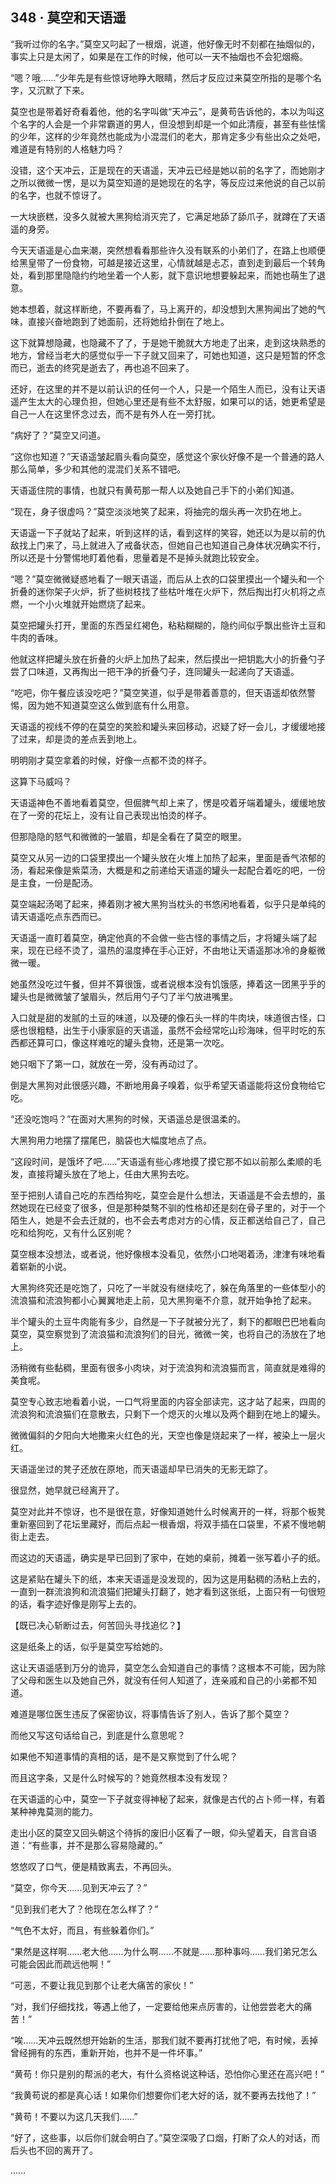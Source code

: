 ## 348 · 莫空和天语遥

“我听过你的名字。”莫空又叼起了一根烟，说道，他好像无时不刻都在抽烟似的，事实上只是太闲了，如果是在工作的时候，他可以一天不抽烟也不会犯烟瘾。

“嗯？哦……”少年先是有些惊讶地睁大眼睛，然后才反应过来莫空所指的是哪个名字，又沉默了下来。

莫空也是带着好奇看着他，他的名字叫做“天冲云”，是黄苟告诉他的，本以为叫这个名字的人会是一个非常霸道的男人，但没想到却是一个如此清瘦，甚至有些怯懦的少年，这样的少年竟然也能成为小混混们的老大，那肯定多少有些出众之处吧，难道是有特别的人格魅力吗？

没错，这个天冲云，正是现在的天语遥，天冲云已经是她以前的名字了，而她刚才之所以微微一愣，是以为莫空知道的是她现在的名字，等反应过来他说的自己以前的名字，也就不惊讶了。

一大块嵌糕，没多久就被大黑狗给消灭完了，它满足地舔了舔爪子，就蹲在了天语遥的身旁。

今天天语遥是心血来潮，突然想看看那些许久没有联系的小弟们了，在路上也顺便给黑皇带了一份食物，可越是接近这里，心情就越是忐忑，直到走到最后一个转角处，看到那里隐隐约约地坐着一个人影，就下意识地想要躲起来，而她也萌生了退意。

她本想着，就这样断绝，不要再看了，马上离开的，却没想到大黑狗闻出了她的气味，直接兴奋地跑到了她面前，还将她给扑倒在了地上。

这下就算想隐藏，也隐藏不了了，于是她干脆就大方地走了出来，走到这块熟悉的地方，曾经当老大的感觉似乎一下子就又回来了，可她也知道，这只是短暂的怀念而已，逝去的终究是逝去了，再也追不回来了。

还好，在这里的并不是以前认识的任何一个人，只是一个陌生人而已，没有让天语遥产生太大的心理负担，但她心里还是有些不太舒服，如果可以的话，她更希望是自己一人在这里怀念过去，而不是有外人在一旁打扰。

“病好了？”莫空又问道。

“这你也知道？”天语遥皱起眉头看向莫空，感觉这个家伙好像不是一个普通的路人那么简单，多少和其他的混混们关系不错吧。

天语遥住院的事情，也就只有黄苟那一帮人以及她自己手下的小弟们知道。

“现在，身子很虚吗？”莫空淡淡地笑了起来，将抽完的烟头再一次扔在地上。

天语遥一下子就站了起来，听到这样的话，看到这样的笑容，她还以为是以前的仇敌找上门来了，马上就进入了戒备状态，但她自己也知道自己身体状况确实不行，所以还是十分警惕地盯着他看，思量着是不是掉头就跑比较安全。

“嗯？”莫空微微疑惑地看了一眼天语遥，而后从上衣的口袋里摸出一个罐头和一个折叠的迷你架子火炉，折了些树枝找了些枯叶堆在火炉下，然后掏出打火机将之点燃，一个小火堆就开始燃烧了起来。

莫空把罐头打开，里面的东西呈红褐色，粘粘糊糊的，隐约间似乎飘出些许土豆和牛肉的香味。

他就这样把罐头放在折叠的火炉上加热了起来，然后摸出一把钥匙大小的折叠勺子尝了口味道，又再掏出一把干净的折叠勺子，连同罐头一起递向了天语遥。

“吃吧，你午餐应该没吃吧？”莫空笑道，似乎是带着善意的，但天语遥却依然警惕，因为她不知道莫空这么做到底有什么用意。

天语遥的视线不停的在莫空的笑脸和罐头来回移动，迟疑了好一会儿，才缓缓地接了过来，却是烫的差点丢到地上。

明明刚才莫空拿着的时候，好像一点都不烫的样子。

这算下马威吗？

天语遥神色不善地看着莫空，但倔脾气却上来了，愣是咬着牙端着罐头，缓缓地放在了一旁的花坛上，没有让自己表现出怕烫的样子。

但那隐隐的怒气和微微的一皱眉，却是全看在了莫空的眼里。

莫空又从另一边的口袋里摸出一个罐头放在火堆上加热了起来，里面是香气浓郁的汤，看起来像是紫菜汤，大概是和之前递给天语遥的罐头一起配合着吃的吧，一份是主食，一份是配汤。

莫空端起汤喝了起来，捧着刚才被大黑狗当枕头的书悠闲地看着，似乎只是单纯的请天语遥吃点东西而已。

天语遥一直盯着莫空，确定他真的不会做一些古怪的事情之后，才将罐头端了起来，现在已经不烫了，温热的温度捧在手心正好，不由地让天语遥那冰冷的身躯微微一暖。

她虽然没吃过午餐，但并不算很饿，或者说根本没有饥饿感，捧着这一团黑乎乎的罐头也是微微皱了皱眉头，然后用勺子勺了半勺放进嘴里。

入口就是甜的发腻的土豆的味道，以及硬的像石头一样的牛肉块，味道很古怪，口感也很粗糙，出生于小康家庭的天语遥，虽然不会经常吃山珍海味，但平时吃的东西都还算可口，像这样难吃的罐头食物，还是第一次吃。

她只咽下了第一口，就放在一旁，没有再动过了。

倒是大黑狗对此很感兴趣，不断地用鼻子嗅着，似乎希望天语遥能将这份食物给它吃。

“还没吃饱吗？”在面对大黑狗的时候，天语遥总是很温柔的。

大黑狗用力地摆了摆尾巴，脑袋也大幅度地点了点。

“这段时间，是饿坏了吧……”天语遥有些心疼地摸了摸它那不如以前那么柔顺的毛发，直接将罐头放在了地上，任由大黑狗去吃。

至于把别人请自己吃的东西给狗吃，莫空会是什么想法，天语遥是不会去想的，虽然她现在已经变了很多，但是那种桀骜不驯的性格却还是刻在骨子里的，对于一个陌生人，她是不会去迁就的，也不会去考虑对方的心情，反正都送给自己了，自己吃和给狗吃，又有什么区别呢？

莫空根本没想法，或者说，他好像根本没看见，依然小口地喝着汤，津津有味地看着崭新的小说。

大黑狗终究还是吃饱了，只吃了一半就没有继续吃了，躲在角落里的一些体型小的流浪猫和流浪狗都小心翼翼地走上前，见大黑狗毫不介意，就开始争抢了起来。

半个罐头的土豆牛肉能有多少，自然是一下子就被分光了，剩下的都眼巴巴地看向莫空，莫空察觉到了流浪猫和流浪狗们的目光，微微一笑，也将自己的汤放在了地上。

汤稍微有些黏稠，里面有很多小肉块，对于流浪狗和流浪猫而言，简直就是难得的美食呢。

莫空专心致志地看着小说，一口气将里面的内容全部读完，这才站了起来，四周的流浪狗和流浪猫们在意散去，只剩下一个熄灭的火堆以及两个翻到在地上的罐头。

微微偏斜的夕阳向大地撒来火红色的光，天空也像是烧起来了一样，被染上一层火红。

天语遥坐过的凳子还放在原地，而天语遥却早已消失的无影无踪了。

很显然，她早就已经离开了。

莫空对此并不惊讶，也不是很在意，好像知道她什么时候离开的一样，将那个板凳重新塞回到了花坛里藏好，而后点起一根香烟，将双手插在口袋里，不紧不慢地朝街上走去。

而这边的天语遥，确实是早已回到了家中，在她的桌前，摊着一张写着小子的纸。

这是紧贴在罐头下的纸，本来天语遥是没发现的，因为这是用黏稠的汤粘上去的，一直到一群流浪狗和流浪猫们把罐头打翻了，她才看到这张纸，上面只有一句很短的话，看字迹好像是刚写上去的。

【既已决心斩断过去，何苦回头寻找追忆？】

这是纸条上的话，似乎是莫空写给她的。

这让天语遥感到万分的诡异，莫空怎么会知道自己的事情？这根本不可能，因为除了父母和医生以及她自己外，就没有任何人知道了，连亲戚和自己的小弟都不知道。

难道是哪位医生违反了保密协议，将事情告诉了别人，告诉了那个莫空？

而他又写这句话给自己，到底是什么意思呢？

如果他不知道事情的真相的话，是不是又察觉到了什么呢？

而且这字条，又是什么时候写的？她竟然根本没有发现？

在天语遥的心中，莫空一下子就变得神秘了起来，就像是古代的占卜师一样，有着某种神鬼莫测的能力。

走出小区的莫空又回头朝这个待拆的废旧小区看了一眼，仰头望着天，自言自语道：“有些事，并不是那么容易隐藏的。”

悠悠叹了口气，便是精致离去，不再回头。

“莫空，你今天……见到天冲云了？”

“见到我们老大了？他现在怎么样了？”

“气色不太好，而且，有些躲着你们。”

“果然是这样啊……老大他……为什么啊……不就是……那种事吗……我们弟兄怎么可能会因此而疏远他啊！”

“可恶，不要让我见到那个让老大痛苦的家伙！”

“对，我们仔细找找，等遇上他了，一定要给他来点厉害的，让他尝尝老大的痛苦！”

“唉……天冲云既然想开始新的生活，那我们就不要再打扰他了吧，有时候，丢掉曾经拥有的东西，重新开始，也并不是一件坏事。”

“黄苟！你只是别的帮派的老大，有什么资格说这种话，恐怕你心里还在高兴吧！”

“我黄苟说的都是真心话！如果你们想要你们老大好的话，就不要再去找他了！”

“黄苟！不要以为这几天我们……”

“好了，这些事，以后你们就会明白了。”莫空深吸了口烟，打断了众人的对话，而后头也不回的离开了。

……

